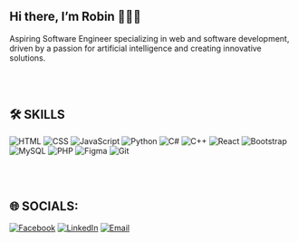## Hi there, I’m Robin 👨🏻‍💻
Aspiring Software Engineer specializing in web and software development, driven by a passion for artificial intelligence and creating innovative solutions.

<br><br>

## 🛠️ SKILLS
![HTML](https://img.shields.io/badge/HTML5-E34F26?style=for-the-badge&logo=html5&logoColor=white)
![CSS](https://img.shields.io/badge/CSS3-1572B6?style=for-the-badge&logo=css3&logoColor=white)
![JavaScript](https://img.shields.io/badge/JavaScript-F7DF1E?style=for-the-badge&logo=javascript&logoColor=black)
![Python](https://img.shields.io/badge/Python-3776AB?style=for-the-badge&logo=python&logoColor=white)
![C#](https://img.shields.io/badge/C%23-239120?style=for-the-badge&logo=csharp&logoColor=white)
![C++](https://img.shields.io/badge/C++-00599C?style=for-the-badge&logo=cplusplus&logoColor=white)
![React](https://img.shields.io/badge/React-20232A?style=for-the-badge&logo=react&logoColor=61DAFB)
![Bootstrap](https://img.shields.io/badge/Bootstrap-563D7C?style=for-the-badge&logo=bootstrap&logoColor=white)
![MySQL](https://img.shields.io/badge/MySQL-4479A1?style=for-the-badge&logo=mysql&logoColor=white)
![PHP](https://img.shields.io/badge/PHP-777BB4?style=for-the-badge&logo=php&logoColor=white)
![Figma](https://img.shields.io/badge/Figma-F24E1E?style=for-the-badge&logo=figma&logoColor=white)
![Git](https://img.shields.io/badge/Git-F05032?style=for-the-badge&logo=git&logoColor=white)

<br><br>

## 🌐 SOCIALS:
[![Facebook](https://img.shields.io/badge/Facebook-%231877F2.svg?logo=Facebook&logoColor=white)](http://facebook.com/robinrymnd) [![LinkedIn](https://img.shields.io/badge/LinkedIn-0077B5?style=flat&logo=linkedin&logoColor=white)](https://linkedin.com/in/robin-raymundo-bb6003271) [![Email](https://img.shields.io/badge/Email-D14836?style=flat&logo=gmail&logoColor=white)](mailto:rbnr19@gmail.com)

